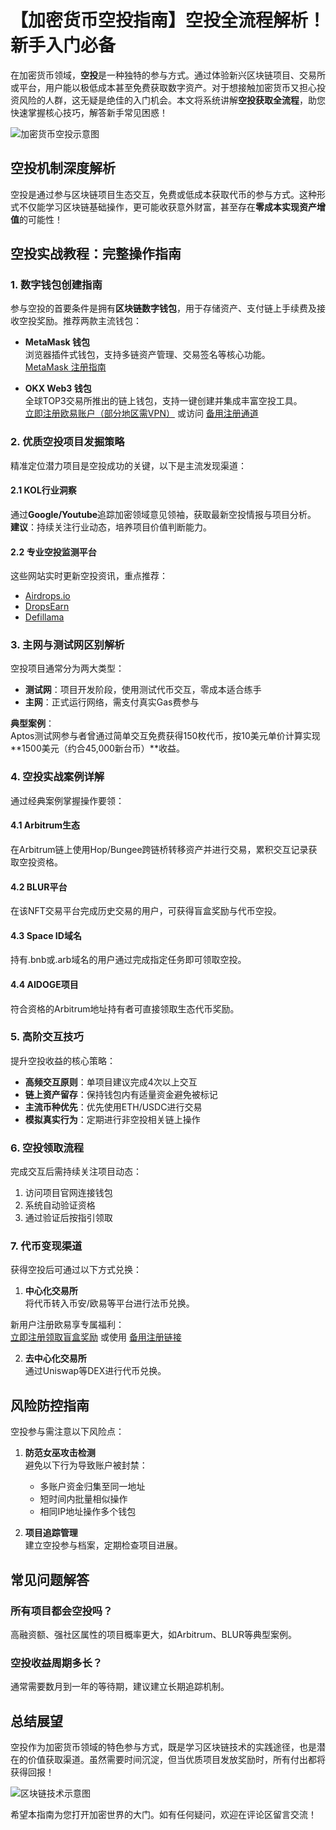 # 【加密货币空投指南】空投全流程解析！新手入门必备

在加密货币领域，**空投**是一种独特的参与方式。通过体验新兴区块链项目、交易所或平台，用户能以极低成本甚至免费获取数字资产。对于想接触加密货币又担心投资风险的人群，这无疑是绝佳的入门机会。本文将系统讲解**空投获取全流程**，助您快速掌握核心技巧，解答新手常见困惑！

![加密货币空投示意图](https://example.com/airdrop-image.jpg)

## 空投机制深度解析

空投是通过参与区块链项目生态交互，免费或低成本获取代币的参与方式。这种形式不仅能学习区块链基础操作，更可能收获意外财富，甚至存在**零成本实现资产增值**的可能性！

## 空投实战教程：完整操作指南

### 1. 数字钱包创建指南

参与空投的首要条件是拥有**区块链数字钱包**，用于存储资产、支付链上手续费及接收空投奖励。推荐两款主流钱包：

- **MetaMask 钱包**  
  浏览器插件式钱包，支持多链资产管理、交易签名等核心功能。  
  [MetaMask 注册指南](https://newplayerjino.com/metamask-register/)

- **OKX Web3 钱包**  
  全球TOP3交易所推出的链上钱包，支持一键创建并集成丰富空投工具。  
  [立即注册欧易账户（部分地区需VPN）](https://www.chouyi.world/zh-hans/join/18639032) 或访问 [备用注册通道](https://www.okx.com/zh-hans/join/74873351)

### 2. 优质空投项目发掘策略

精准定位潜力项目是空投成功的关键，以下是主流发现渠道：

#### 2.1 KOL行业洞察
通过**Google/Youtube**追踪加密领域意见领袖，获取最新空投情报与项目分析。  
**建议**：持续关注行业动态，培养项目价值判断能力。

#### 2.2 专业空投监测平台
这些网站实时更新空投资讯，重点推荐：

- [Airdrops.io](https://airdrops.io/)
- [DropsEarn](https://dropsearn.com/airdrops/)
- [Defillama](https://defillama.com/airdrops)

### 3. 主网与测试网区别解析

空投项目通常分为两大类型：
- **测试网**：项目开发阶段，使用测试代币交互，零成本适合练手
- **主网**：正式运行网络，需支付真实Gas费参与

**典型案例**：  
Aptos测试网参与者曾通过简单交互免费获得150枚代币，按10美元单价计算实现**1500美元（约合45,000新台币）**收益。

### 4. 空投实战案例详解

通过经典案例掌握操作要领：

#### 4.1 Arbitrum生态
在Arbitrum链上使用Hop/Bungee跨链桥转移资产并进行交易，累积交互记录获取空投资格。

#### 4.2 BLUR平台
在该NFT交易平台完成历史交易的用户，可获得盲盒奖励与代币空投。

#### 4.3 Space ID域名
持有.bnb或.arb域名的用户通过完成指定任务即可领取空投。

#### 4.4 AIDOGE项目
符合资格的Arbitrum地址持有者可直接领取生态代币奖励。

### 5. 高阶交互技巧

提升空投收益的核心策略：

- **高频交互原则**：单项目建议完成4次以上交互
- **链上资产留存**：保持钱包内有适量资金避免被标记
- **主流币种优先**：优先使用ETH/USDC进行交易
- **模拟真实行为**：定期进行非空投相关链上操作

### 6. 空投领取流程

完成交互后需持续关注项目动态：

1. 访问项目官网连接钱包
2. 系统自动验证资格
3. 通过验证后按指引领取

### 7. 代币变现渠道

获得空投后可通过以下方式兑换：

1. **中心化交易所**  
   将代币转入币安/欧易等平台进行法币兑换。

新用户注册欧易享专属福利：  
[立即注册领取盲盒奖励](https://www.chouyi.world/zh-hans/join/18639032) 或使用 [备用注册链接](https://www.okx.com/zh-hans/join/74873351)

2. **去中心化交易所**  
   通过Uniswap等DEX进行代币兑换。

## 风险防控指南

空投参与需注意以下风险点：

1. **防范女巫攻击检测**  
   避免以下行为导致账户被封禁：
   - 多账户资金归集至同一地址
   - 短时间内批量相似操作
   - 相同IP地址操作多个钱包

2. **项目追踪管理**  
   建立空投参与档案，定期检查项目进展。

## 常见问题解答

### 所有项目都会空投吗？
高融资额、强社区属性的项目概率更大，如Arbitrum、BLUR等典型案例。

### 空投收益周期多长？
通常需要数月到一年的等待期，建议建立长期追踪机制。

## 总结展望
空投作为加密货币领域的特色参与方式，既是学习区块链技术的实践途径，也是潜在的价值获取渠道。虽然需要时间沉淀，但当优质项目发放奖励时，所有付出都将获得回报！

![区块链技术示意图](https://example.com/blockchain-tech.jpg)

希望本指南为您打开加密世界的大门。如有任何疑问，欢迎在评论区留言交流！